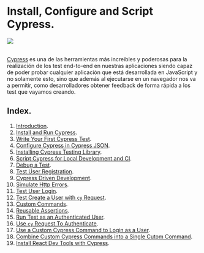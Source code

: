 # Install, Configure and Script Cypress.

<div>
  <img src='https://d2eip9sf3oo6c2.cloudfront.net/playlists/square_covers/000/412/619/square_480/6_Cypress.png'>
</div>
<br />

[Cypress](https://www.cypress.io/) es una de las herramientas más increibles y poderosas para la realización de los test end-to-end en nuestras aplicaciones siendo capaz de poder probar cualquier aplicación que está desarrollada en JavaScript y no solamente esto, sino que además al ejecutarse en un navegador nos va a permitir, como desarrolladores obtener feedback de forma rápida a los test que vayamos creando. 

## Index.

1. [Introduction](./06_01.md).
2. [Install and Run Cypress](./06_02.md).
3. [Write Your First Cypress Test](./06_03.md).
4. [Configure Cypress in Cypress JSON](./06_04.md).
5. [Installing Cypress Testing Library](./06_05.md).
6. [Script Cypress for Local Development and CI](./06_06.md).
7. [Debug a Test](./06_07.md).
8. [Test User Registration](./06_08.md).
9. [Cypress Driven Development](./06_09.md).
10. [Simulate Http Errors](./06_10.md).
11. [Test User Login](./06_11.md).
12. [Test Create a User with `cy` Request](./06_12.md).
13. [Custom Commands](./06_13.md).
14. [Reusable Assertions](./06_14.md).
15. [Run Test as an Authenticated User](./06_15.md).
16. [Use `cy` Request To Authenticate](./06_16.md).
17. [Use a Custom Cypress Command to Login as a User](./06_17.md).
18. [Combine Custom Cypress Commands into a Single Cutom Command](./06_18.md).
19. [Install React Dev Tools with Cypress](./06_19.md).
